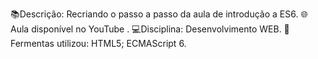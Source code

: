 
📚Descrição: Recriando o passo a passo da aula de introdução a ES6.
🌐Aula disponível no YouTube .
💻Disciplina: Desenvolvimento WEB.
🔧Fermentas utilizou:
HTML5;
ECMAScript 6.
